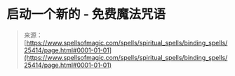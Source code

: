 <!--yml

分类：未分类

日期：2024-06-12 19:12:20

-->

# 启动一个新的 - 免费魔法咒语

> 来源：[https://www.spellsofmagic.com/spells/spiritual_spells/binding_spells/25414/page.html#0001-01-01](https://www.spellsofmagic.com/spells/spiritual_spells/binding_spells/25414/page.html#0001-01-01)

